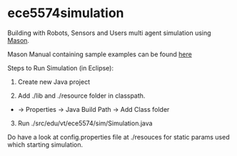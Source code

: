 # ece5574simulation

Building with Robots, Sensors and Users multi agent simulation using [Mason](http://cs.gmu.edu/~eclab/projects/mason/).

Mason Manual containing sample examples can be found [here](http://cs.gmu.edu/~eclab/projects/mason/manual.pdf)

Steps to Run Simulation (in Eclipse):

1. Create new Java project

2. Add ./lib and ./resource folder in classpath.
  * <Project> -> Properties -> Java Build Path -> Add Class folder

3. Run ./src/edu/vt/ece5574/sim/Simulation.java

Do have a look at config.properties file at ./resouces for static params used which starting simulation.
